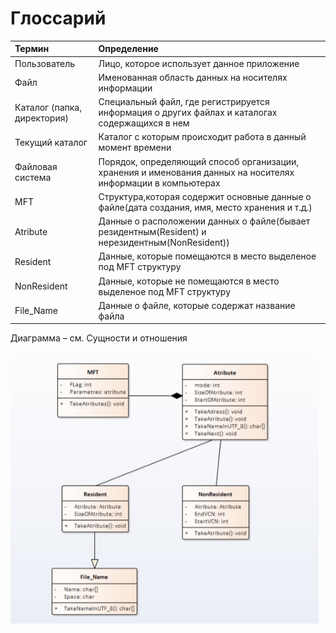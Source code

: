 # Глоссарий
| Термин | Определение |
|:--|:--|
| Пользователь | Лицо, которое использует данное приложение |
| Файл | Именованная область данных на носителях информации |
| Каталог (папка, директория) | Специальный файл, где регистрируется информация о других файлах и каталогах содержащихся в нем |
| Текущий каталог | Каталог с которым происходит работа в данный момент времени |
| Файловая система | Порядок, определяющий способ организации, хранения и именования данных на носителях информации в компьютерах |
| MFT | Структура,которая содержит основные данные о файле(дата создания, имя, место хранения и т.д.) |
| Atribute | Данные о расположении данных о файле(бывает резидентным(Resident) и нерезидентным(NonResident)) |
| Resident | Данные, которые помещаются в место выделеное под MFT структуру |
| NonResident | Данные, которые не помещаются в место выделеное под MFT структуру |
| File_Name | Данные о файле, которые содержат название файла |

Диаграмма – см. Сущности и отношения

![Image alt](https://github.com/nickoliuzzz/Restorer/blob/master/Documents/Diagrams/DiagramClass.png)
